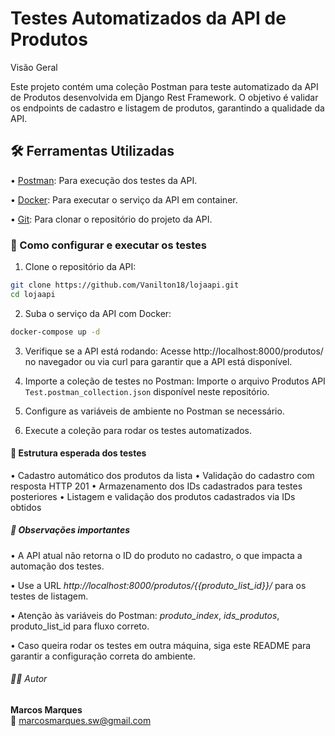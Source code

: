 # Testes Automatizados da API de Produtos

Visão Geral

Este projeto contém uma coleção Postman para teste automatizado da API de Produtos desenvolvida em Django Rest Framework. O objetivo é validar os endpoints de cadastro e listagem de produtos, garantindo a qualidade da API.

## 🛠️ Ferramentas Utilizadas

• [Postman](https://www.postman.com/): Para execução dos testes da API.

• [Docker](https://www.docker.com/): Para executar o serviço da API em container.

• [Git](https://git-scm.com/): Para clonar o repositório do projeto da API.

### 🚀 Como configurar e executar os testes

1. Clone o repositório da API:

```bash
git clone https://github.com/Vanilton18/lojaapi.git
cd lojaapi
```

2. Suba o serviço da API com Docker:

```bash
docker-compose up -d
```

3. Verifique se a API está rodando:
   Acesse http://localhost:8000/produtos/ no navegador ou via curl para garantir que a API está disponível.

4. Importe a coleção de testes no Postman:
   Importe o arquivo Produtos API `Test.postman_collection.json` disponível neste repositório.

5. Configure as variáveis de ambiente no Postman se necessário.

6. Execute a coleção para rodar os testes automatizados.

#### 🧪 Estrutura esperada dos testes

• Cadastro automático dos produtos da lista
• Validação do cadastro com resposta HTTP 201
• Armazenamento dos IDs cadastrados para testes posteriores
• Listagem e validação dos produtos cadastrados via IDs obtidos

##### 📁 Observações importantes

• A API atual não retorna o ID do produto no cadastro, o que impacta a automação dos testes.

• Use a URL _http://localhost:8000/produtos/{{produto_list_id}}/_ para os testes de listagem.

• Atenção às variáveis do Postman: _produto_index_, _ids_produtos_, produto_list_id para fluxo correto.

• Caso queira rodar os testes em outra máquina, siga este README para garantir a configuração correta do ambiente.

###### 🧑‍💻 Autor

**Marcos Marques**  
📧 marcosmarques.sw@gmail.com
